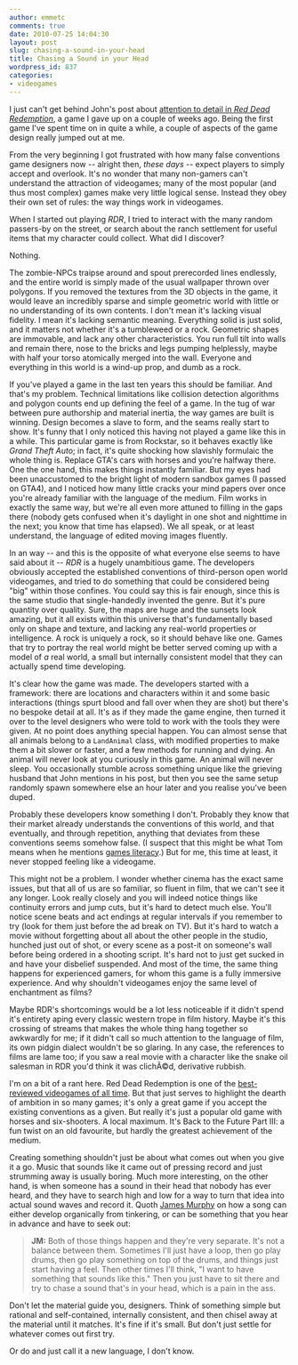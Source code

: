 ```yaml
---
author: emmetc
comments: true
date: 2010-07-25 14:04:30
layout: post
slug: chasing-a-sound-in-your-head
title: Chasing a Sound in your Head
wordpress_id: 837
categories:
- videogames
---
```


I just can't get behind John's post about [attention to detail in _Red Dead Redemption_](http://lowbrowculture.com/2010/07/12/we-deal-in-lead/), a game I gave up on a couple of weeks ago. Being the first game I've spent time on in quite a while, a couple of aspects of the game design really jumped out at me.

From the very beginning I got frustrated with how many false conventions game designers now -- alright then, _these days_ -- expect players to simply accept and overlook. It's no wonder that many non-gamers can't understand the attraction of videogames; many of the most popular (and thus most complex) games make very little logical sense. Instead they obey their own set of rules: the way things work in videogames.

When I started out playing _RDR_, I tried to interact with the many random passers-by on the street, or search about the ranch settlement for useful items that my character could collect. What did I discover?

Nothing.

The zombie-NPCs traipse around and spout prerecorded lines endlessly, and the entire world is simply made of the usual wallpaper thrown over polygons. If you removed the textures from the 3D objects in the game, it would leave an incredibly sparse and simple geometric world with little or no understanding of its own contents. I don't mean it's lacking visual fidelity. I mean it's lacking semantic meaning. Everything solid is just solid, and it matters not whether it's a tumbleweed or a rock. Geometric shapes are immovable, and lack any other characteristics. You run full tilt into walls and remain there, nose to the bricks and legs pumping helplessly, maybe with half your torso atomically merged into the wall. Everyone and everything in this world is a wind-up prop, and dumb as a rock.

If you've played a game in the last ten years this should be familiar. And that's my problem. Technical limitations like collision detection algorithms and polygon counts end up defining the feel of a game. In the tug of war between pure authorship and material inertia, the way games are built is winning. Design becomes a slave to form, and the seams really start to show. It's funny that I only noticed this having not played a game like this in a while. This particular game is from Rockstar, so it behaves exactly like _Grand Theft Auto_; in fact, it's quite shocking how slavishly formulaic the whole thing is. Replace GTA's cars with horses and you're halfway there. One the one hand, this makes things instantly familiar. But my eyes had been unaccustomed to the bright light of modern sandbox games (I passed on GTA4), and I noticed how many little cracks your mind papers over once you're already familiar with the language of the medium. Film works in exactly the same way, but we're all even more attuned to filling in the gaps there (nobody gets confused when it's daylight in one shot and nighttime in the next; you know that time has elapsed). We all speak, or at least understand, the language of edited moving images fluently.

In an way -- and this is the opposite of what everyone else seems to have said about it -- _RDR_ is a hugely unambitious game. The developers obviously accepted the established conventions of third-person open world videogames, and tried to do something that could be considered being "big" within those confines. You could say this is fair enough, since this is the same studio that single-handedly invented the genre. But it's pure quantity over quality. Sure, the maps are huge and the sunsets look amazing, but it all exists within this universe that's fundamentally based only on shape and texture, and lacking any real-world properties or intelligence. A rock is uniquely a rock, so it should behave like one. Games that try to portray the real world might be better served coming up with a model of _a_ real world, a small but internally consistent model that they can actually spend time developing.

It's clear how the game was made. The developers started with a framework: there are locations and characters within it and some basic interactions (things spurt blood and fall over when they are shot) but there's no bespoke detail at all. It's as if they made the game engine, then turned it over to the level designers who were told to work with the tools they were given. At no point does anything special happen. You can almost sense that all animals belong to a `LandAnimal` class, with modified properties to make them a bit slower or faster, and a few methods for running and dying. An animal will never look at you curiously in this game. An animal will never sleep. You occasionally stumble across something unique like the grieving husband that John mentions in his post, but then you see the same setup randomly spawn somewhere else an hour later and you realise you've been duped.

Probably these developers know something I don't. Probably they know that their market already understands the conventions of this world, and that eventually, and through repetition, anything that deviates from these conventions seems somehow false. (I suspect that this might be what Tom means when he mentions [games literacy](http://infovore.org/archives/2010/07/17/its-better-because-its-better/).) But for me, this time at least, it never stopped feeling like a videogame.

This might not be a problem. I wonder whether cinema has the exact same issues, but that all of us are so familiar, so fluent in film, that we can't see it any longer. Look really closely and you will indeed notice things like continuity errors and jump cuts, but it's hard to detect much else. You'll notice scene beats and act endings at regular intervals if you remember to try (look for them just before the ad break on TV). But it's hard to watch a movie without forgetting about all about the other people in the studio, hunched just out of shot, or every scene as a post-it on someone's wall before being ordered in a shooting script. It's hard not to just get sucked in and have your disbelief suspended. And most of the time, the same thing happens for experienced gamers, for whom this game is a fully immersive experience. And why shouldn't videogames enjoy the same level of enchantment as films?

Maybe RDR's shortcomings would be a lot less noticeable if it didn't spend it's entirety aping every classic western trope in film history. Maybe it's this crossing of streams that makes the whole thing hang together so awkwardly for me; if it didn't call so much attention to the language of film, its own pidgin dialect wouldn't be so glaring. In any case, the references to films are lame too; if you saw a real movie with a character like the snake oil salesman in RDR you'd think it was clichÃ©d, derivative rubbish.

I'm on a bit of a rant here. Red Dead Redemption is one of the [best-reviewed videogames of all time](http://www.metacritic.com/games/xbox360/scores/). But that just serves to highlight the dearth of ambition in so many games; it's only a great game if you accept the existing conventions as a given. But really it's just a popular old game with horses and six-shooters. A local maximum. It's Back to the Future Part III: a fun twist on an old favourite, but hardly the greatest achievement of the medium.

Creating something shouldn't just be about what comes out when you give it a go. Music that sounds like it came out of pressing record and just strumming away is usually boring. Much more interesting, on the other hand, is when someone has a sound in their head that nobody has ever heard, and they have to search high and low for a way to turn that idea into actual sound waves and record it. Quoth [James Murphy](http://pitchfork.com/features/interviews/7812-lcd-soundsystem/) on how a song can either develop organically from tinkering, or can be something that you hear in advance and have to seek out:



> **JM:** Both of those things happen and they're very separate. It's not a balance between them. Sometimes I'll just have a loop, then go play drums, then go play something on top of the drums, and things just start having a feel. Then other times I'll think, "I want to have something that sounds like this." Then you just have to sit there and try to chase a sound that's in your head, which is a pain in the ass.



Don't let the material guide you, designers. Think of something simple but rational and self-contained, internally consistent, and then chisel away at the material until it matches. It's fine if it's small. But don't just settle for whatever comes out first try.

Or do and just call it a new language, I don't know.

